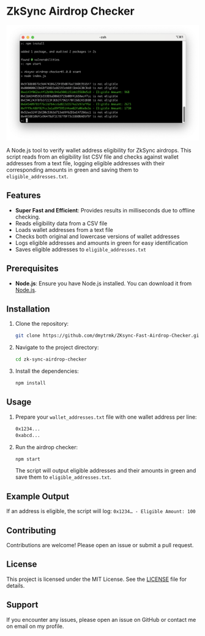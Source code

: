 # ZkSync Airdrop Checker

![zksync-airdrop-checker](screenshot.png)

A Node.js tool to verify wallet address eligibility for ZkSync airdrops. This script reads from an eligibility list CSV file and checks against wallet addresses from a text file, logging eligible addresses with their corresponding amounts in green and saving them to `eligible_addresses.txt`.

## Features

- **Super Fast and Efficient**: Provides results in milliseconds due to offline checking.
- Reads eligibility data from a CSV file
- Loads wallet addresses from a text file
- Checks both original and lowercase versions of wallet addresses
- Logs eligible addresses and amounts in green for easy identification
- Saves eligible addresses to `eligible_addresses.txt`

## Prerequisites

- **Node.js**: Ensure you have Node.js installed. You can download it from [Node.js](https://nodejs.org/).

## Installation

1. Clone the repository:
    ```bash
    git clone https://github.com/dmytrmk/ZKsync-Fast-Airdrop-Checker.git
    ```

2. Navigate to the project directory:
    ```bash
    cd zk-sync-airdrop-checker
    ```

3. Install the dependencies:
    ```bash
    npm install
    ```

## Usage

1. Prepare your `wallet_addresses.txt` file with one wallet address per line:
    ```txt
    0x1234...
    0xabcd...
    ```

2. Run the airdrop checker:
    ```bash
    npm start
    ```

    The script will output eligible addresses and their amounts in green and save them to `eligible_addresses.txt`.

## Example Output

If an address is eligible, the script will log:
`0x1234… - Eligible Amount: 100`

## Contributing

Contributions are welcome! Please open an issue or submit a pull request.

## License

This project is licensed under the MIT License. See the [LICENSE](LICENSE) file for details.

## Support

If you encounter any issues, please open an issue on GitHub or contact me on email on my profile.
